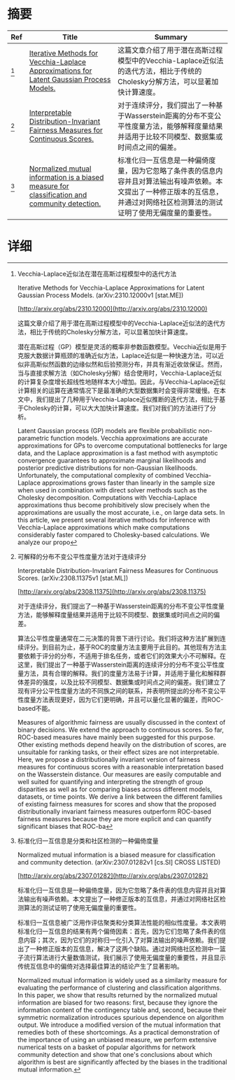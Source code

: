 # 摘要

| Ref | Title | Summary |
| --- | --- | --- |
| [^1] | [Iterative Methods for Vecchia-Laplace Approximations for Latent Gaussian Process Models.](http://arxiv.org/abs/2310.12000) | 这篇文章介绍了用于潜在高斯过程模型中的Vecchia-Laplace近似法的迭代方法，相比于传统的Cholesky分解方法，可以显著加快计算速度。 |
| [^2] | [Interpretable Distribution-Invariant Fairness Measures for Continuous Scores.](http://arxiv.org/abs/2308.11375) | 对于连续评分，我们提出了一种基于Wasserstein距离的分布不变公平性度量方法，能够解释度量结果并适用于比较不同模型、数据集或时间点之间的偏差。 |
| [^3] | [Normalized mutual information is a biased measure for classification and community detection.](http://arxiv.org/abs/2307.01282) | 标准化归一互信息是一种偏倚度量，因为它忽略了条件表的信息内容并且对算法输出有噪声依赖。本文提出了一种修正版本的互信息，并通过对网络社区检测算法的测试证明了使用无偏度量的重要性。 |

# 详细

[^1]: Vecchia-Laplace近似法在潜在高斯过程模型中的迭代方法

    Iterative Methods for Vecchia-Laplace Approximations for Latent Gaussian Process Models. (arXiv:2310.12000v1 [stat.ME])

    [http://arxiv.org/abs/2310.12000](http://arxiv.org/abs/2310.12000)

    这篇文章介绍了用于潜在高斯过程模型中的Vecchia-Laplace近似法的迭代方法，相比于传统的Cholesky分解方法，可以显著加快计算速度。

    

    潜在高斯过程（GP）模型是灵活的概率非参数函数模型。Vecchia近似是用于克服大数据计算瓶颈的准确近似方法，Laplace近似是一种快速方法，可以近似非高斯似然函数的边缘似然和后验预测分布，并具有渐近收敛保证。然而，当与直接求解方法（如Cholesky分解）结合使用时，Vecchia-Laplace近似的计算复杂度增长超线性地随样本大小增加。因此，与Vecchia-Laplace近似计算相关的运算在通常情况下是最准确的大型数据集时会变得非常缓慢。在本文中，我们提出了几种用于Vecchia-Laplace近似推断的迭代方法，相比于基于Cholesky的计算，可以大大加快计算速度。我们对我们的方法进行了分析。

    Latent Gaussian process (GP) models are flexible probabilistic non-parametric function models. Vecchia approximations are accurate approximations for GPs to overcome computational bottlenecks for large data, and the Laplace approximation is a fast method with asymptotic convergence guarantees to approximate marginal likelihoods and posterior predictive distributions for non-Gaussian likelihoods. Unfortunately, the computational complexity of combined Vecchia-Laplace approximations grows faster than linearly in the sample size when used in combination with direct solver methods such as the Cholesky decomposition. Computations with Vecchia-Laplace approximations thus become prohibitively slow precisely when the approximations are usually the most accurate, i.e., on large data sets. In this article, we present several iterative methods for inference with Vecchia-Laplace approximations which make computations considerably faster compared to Cholesky-based calculations. We analyze our propo
    
[^2]: 可解释的分布不变公平性度量方法对于连续评分

    Interpretable Distribution-Invariant Fairness Measures for Continuous Scores. (arXiv:2308.11375v1 [stat.ML])

    [http://arxiv.org/abs/2308.11375](http://arxiv.org/abs/2308.11375)

    对于连续评分，我们提出了一种基于Wasserstein距离的分布不变公平性度量方法，能够解释度量结果并适用于比较不同模型、数据集或时间点之间的偏差。

    

    算法公平性度量通常在二元决策的背景下进行讨论。我们将这种方法扩展到连续评分。到目前为止，基于ROC的度量方法主要用于此目的。其他现有方法主要依赖于评分的分布，不适用于排名任务，或者它们的效果大小不可解释。在这里，我们提出了一种基于Wasserstein距离的连续评分的分布不变公平性度量方法，具有合理的解释。我们的度量方法易于计算，并适用于量化和解释群体差异的强度，以及比较不同模型、数据集或时间点之间的偏差。我们建立了现有评分公平性度量方法的不同族之间的联系，并表明所提出的分布不变公平性度量方法表现更好，因为它们更明确，并且可以量化显著的偏差，而ROC-based不能。

    Measures of algorithmic fairness are usually discussed in the context of binary decisions. We extend the approach to continuous scores. So far, ROC-based measures have mainly been suggested for this purpose. Other existing methods depend heavily on the distribution of scores, are unsuitable for ranking tasks, or their effect sizes are not interpretable. Here, we propose a distributionally invariant version of fairness measures for continuous scores with a reasonable interpretation based on the Wasserstein distance. Our measures are easily computable and well suited for quantifying and interpreting the strength of group disparities as well as for comparing biases across different models, datasets, or time points. We derive a link between the different families of existing fairness measures for scores and show that the proposed distributionally invariant fairness measures outperform ROC-based fairness measures because they are more explicit and can quantify significant biases that ROC-ba
    
[^3]: 标准化归一互信息是分类和社区检测的一种偏倚度量

    Normalized mutual information is a biased measure for classification and community detection. (arXiv:2307.01282v1 [cs.SI] CROSS LISTED)

    [http://arxiv.org/abs/2307.01282](http://arxiv.org/abs/2307.01282)

    标准化归一互信息是一种偏倚度量，因为它忽略了条件表的信息内容并且对算法输出有噪声依赖。本文提出了一种修正版本的互信息，并通过对网络社区检测算法的测试证明了使用无偏度量的重要性。

    

    标准归一互信息被广泛用作评估聚类和分类算法性能的相似性度量。本文表明标准化归一互信息的结果有两个偏倚因素：首先，因为它们忽略了条件表的信息内容；其次，因为它们的对称归一化引入了对算法输出的噪声依赖。我们提出了一种修正版本的互信息，解决了这两个缺陷。通过对网络社区检测中一篮子流行算法进行大量数值测试，我们展示了使用无偏度量的重要性，并且显示传统互信息中的偏倚对选择最佳算法的结论产生了显著影响。

    Normalized mutual information is widely used as a similarity measure for evaluating the performance of clustering and classification algorithms. In this paper, we show that results returned by the normalized mutual information are biased for two reasons: first, because they ignore the information content of the contingency table and, second, because their symmetric normalization introduces spurious dependence on algorithm output. We introduce a modified version of the mutual information that remedies both of these shortcomings. As a practical demonstration of the importance of using an unbiased measure, we perform extensive numerical tests on a basket of popular algorithms for network community detection and show that one's conclusions about which algorithm is best are significantly affected by the biases in the traditional mutual information.
    

